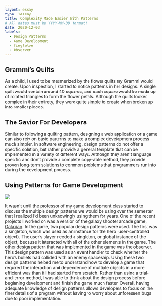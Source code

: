 ```yaml
---
layout: essay
type: 1essay
title: Complexity Made Easier With Patterns
# All dates must be YYYY-MM-DD format!
date: 2020-12-03
labels:
  - Design Patterns
  - Game Development
  - Singleton
  - Observer
---
```


## Grammi’s Quilts

As a child, I used to be mesmerized by the flower quilts my Grammi would create. Upon inspection, I started to notice patterns in her designs. A single quilt would contain around 40 squares, and each square would be made up of rotated triangles to form the flower petals. Although the quilts looked complex in their entirety, they were quite simple to create when broken up into smaller pieces.

## The Savior For Developers

Similar to following a quilting pattern, designing a web application or a game can also rely on basic patterns to make a complex development process much simpler. In software engineering, design patterns do not offer a specific solution, but rather provide a general template that can be implemented in a variety of different ways. Although they aren’t language specific and don’t provide a complete copy-able method, they provide proven long-term solutions to common problems that programmers run into during the development process.


## Using Patterns for Game Development
<img class="ui medium right floated image" src="../images/space.png">

It wasn’t until the professor of my game development class started to discuss the multiple design patterns we would be using over the semester that I realized I’d been unknowingly using them for years. One of the recent projects I worked on was a version of the galaxy shooter arcade game, [Galaxian](https://www.arcadeclassics.net/80s-game-videos/galaxian). In the game, two popular design patterns were used. The first was a singleton, which was used as an instance for the hero (user-controlled object). The user’s player needed a singleton, or global instance of the object, because it interacted with all of the other elements in the game. The other design pattern that was implemented in the game was the observer. This design pattern was used as an event handler to check whether the hero’s bullets had collided with an enemy spaceship. Using these two design patterns helped me to understand how to develop a game that required the interaction and dependence of multiple objects in a more efficient way than if I had started from scratch. Rather than using a trial-and-error method, I was able to think about the design process before beginning development and finish the game much faster. Overall, having adequate knowledge of design patterns allows developers to focus on the finer details of a program without having to worry about unforeseen bugs due to poor implementation.


